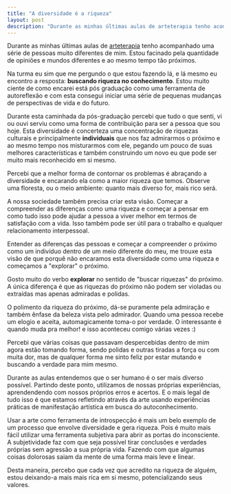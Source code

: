 ```yaml
---
title: "A diversidade é a riqueza"
layout: post
description: "Durante as minhas últimas aulas de arteterapia tenho acompanhado uma série de pessoas muito diferentes de mim. Estou facinado pela quantidade de opiniões e m..."
---
```

Durante as minhas últimas aulas de [arteterapia](http://arteterapia.ideia.me "Veja algumas coisas que pensei a respeito aqui") tenho acompanhado uma série de pessoas muito diferentes de mim. Estou facinado pela quantidade de opiniões e mundos diferentes e ao mesmo tempo tão próximos.

Na turma eu sim que me pergundo o que estou fazendo lá, e lá mesmo eu encontro a resposta: **buscando riqueza no conhecimento**. Estou muito ciente de como encarei está pós graduação como uma ferramenta de autoreflexão e com esta consegui iniciar uma série de pequenas mudanças de perspectivas de vida e do futuro.

Durante esta caminhada da pós-graduação percebi que tudo o que senti, vi ou ouvi serviu como uma forma de contribuição para ser a pessoa que sou hoje. Esta diversidade é concerteza uma concentração de riquezas culturais e principalmente **individuais** que nos faz admirarmos o próximo e ao mesmo tempo nos misturarmos com ele, pegando um pouco de suas melhores características e também construindo um novo eu que pode ser muito mais reconhecido em si mesmo.

Percebi que a melhor forma de contornar os problemas é abraçando a diversidade e encarando ela como a maior riqueza que temos. Observe uma floresta, ou o meio ambiente: quanto mais diverso for, mais rico será.

A nossa sociedade também precisa criar esta visão. Começar a compreender as diferenças como uma riqueza e começar a pensar em como tudo isso pode ajudar a pessoa a viver melhor em termos de satisfação com a vida. Isso também pode ser útil para o trabalho e qualquer relacionamento interpessoal.

Entender as diferenças das pessoas e começar a compreender o próximo como um indivíduo dentro de um meio diferente do meu, me trouxe esta visão de que porquê não encaramos esta diversidade como uma riqueza e começamos a "explorar" o próximo.

Gosto muito do verbo **explorar** no sentido de "buscar riquezas" do próximo. A única diferença é que as riquezas do próximo não podem ser violadas ou extraídas mas apenas admiradas e polidas.

O polimento da riqueza do próximo, dá-se puramente pela admiração e também ênfase da beleza vista pelo admirador. Quando uma pessoa recebe um elogio e aceita, automagicamente toma-o por verdade. O interessante é quando muda pra melhor! e isso aconteceu comigo várias vezes :)

Percebi que várias coisas que passavam despercebidas dentro de mim agora estão tomando forma, sendo polidas e outras tiradas a força ou com muita dor, mas de qualquer forma me sinto feliz por estar mutando e buscando a verdade para mim mesmo. 

Durante as aulas entendemos que o ser humano é o ser mais diverso possível. Partindo deste ponto, utilizamos de nossas próprias experiências, aprendendendo com nossos próprios erros e acertos. E o mais legal de tudo isso é que estamos refletindo através da arte usando experiências práticas de manifestação artística em busca do autoconhecimento.

Usar a arte como ferramenta de introspecção é mais um belo exemplo de um processo que envolve diversidade e gera riqueza. Pois é muito mais fácil utilizar uma ferramenta subjetiva para abrir as portas do inconsciente. A subjetividade faz com que seja possível tirar conclusões e verdades próprias sem agressão a sua própria vida. Fazendo com que algumas coisas dolorosas saiam da mente de uma forma mais leve e linear.

Desta maneira, percebo que cada vez que acredito na riqueza de alguém, estou deixando-a mais mais rica em si mesmo, potencializando seus valores.

